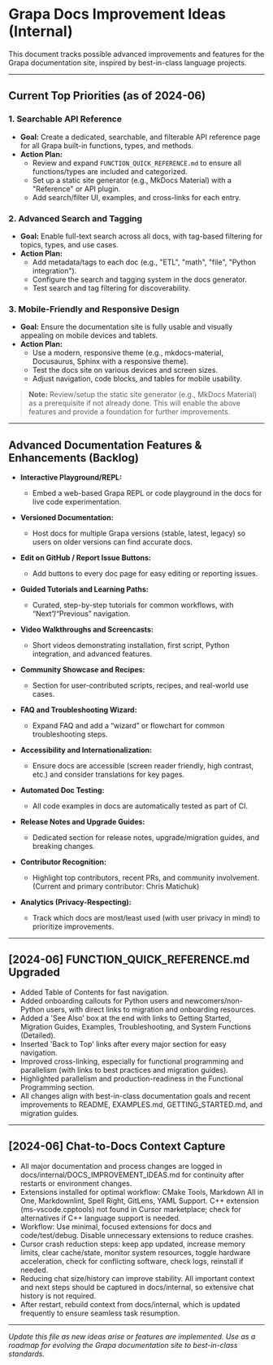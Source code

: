 # Grapa Docs Improvement Ideas (Internal)

This document tracks possible advanced improvements and features for the Grapa documentation site, inspired by best-in-class language projects.

---

## Current Top Priorities (as of 2024-06)

### 1. Searchable API Reference
- **Goal:** Create a dedicated, searchable, and filterable API reference page for all Grapa built-in functions, types, and methods.
- **Action Plan:**
  - Review and expand `FUNCTION_QUICK_REFERENCE.md` to ensure all functions/types are included and categorized.
  - Set up a static site generator (e.g., MkDocs Material) with a "Reference" or API plugin.
  - Add search/filter UI, examples, and cross-links for each entry.

### 2. Advanced Search and Tagging
- **Goal:** Enable full-text search across all docs, with tag-based filtering for topics, types, and use cases.
- **Action Plan:**
  - Add metadata/tags to each doc (e.g., "ETL", "math", "file", "Python integration").
  - Configure the search and tagging system in the docs generator.
  - Test search and tag filtering for discoverability.

### 3. Mobile-Friendly and Responsive Design
- **Goal:** Ensure the documentation site is fully usable and visually appealing on mobile devices and tablets.
- **Action Plan:**
  - Use a modern, responsive theme (e.g., mkdocs-material, Docusaurus, Sphinx with a responsive theme).
  - Test the docs site on various devices and screen sizes.
  - Adjust navigation, code blocks, and tables for mobile usability.

> **Note:** Review/setup the static site generator (e.g., MkDocs Material) as a prerequisite if not already done. This will enable the above features and provide a foundation for further improvements.

---

## Advanced Documentation Features & Enhancements (Backlog)

- **Interactive Playground/REPL:**
  - Embed a web-based Grapa REPL or code playground in the docs for live code experimentation.

- **Versioned Documentation:**
  - Host docs for multiple Grapa versions (stable, latest, legacy) so users on older versions can find accurate docs.

- **Edit on GitHub / Report Issue Buttons:**
  - Add buttons to every doc page for easy editing or reporting issues.

- **Guided Tutorials and Learning Paths:**
  - Curated, step-by-step tutorials for common workflows, with “Next”/“Previous” navigation.

- **Video Walkthroughs and Screencasts:**
  - Short videos demonstrating installation, first script, Python integration, and advanced features.

- **Community Showcase and Recipes:**
  - Section for user-contributed scripts, recipes, and real-world use cases.

- **FAQ and Troubleshooting Wizard:**
  - Expand FAQ and add a “wizard” or flowchart for common troubleshooting steps.

- **Accessibility and Internationalization:**
  - Ensure docs are accessible (screen reader friendly, high contrast, etc.) and consider translations for key pages.

- **Automated Doc Testing:**
  - All code examples in docs are automatically tested as part of CI.

- **Release Notes and Upgrade Guides:**
  - Dedicated section for release notes, upgrade/migration guides, and breaking changes.

- **Contributor Recognition:**
  - Highlight top contributors, recent PRs, and community involvement. (Current and primary contributor: Chris Matichuk)

- **Analytics (Privacy-Respecting):**
  - Track which docs are most/least used (with user privacy in mind) to prioritize improvements.

---

## [2024-06] FUNCTION_QUICK_REFERENCE.md Upgraded

- Added Table of Contents for fast navigation.
- Added onboarding callouts for Python users and newcomers/non-Python users, with direct links to migration and onboarding resources.
- Added a 'See Also' box at the end with links to Getting Started, Migration Guides, Examples, Troubleshooting, and System Functions (Detailed).
- Inserted 'Back to Top' links after every major section for easy navigation.
- Improved cross-linking, especially for functional programming and parallelism (with links to best practices and migration guides).
- Highlighted parallelism and production-readiness in the Functional Programming section.
- All changes align with best-in-class documentation goals and recent improvements to README, EXAMPLES.md, GETTING_STARTED.md, and migration guides.

---

## [2024-06] Chat-to-Docs Context Capture

- All major documentation and process changes are logged in docs/internal/DOCS_IMPROVEMENT_IDEAS.md for continuity after restarts or environment changes.
- Extensions installed for optimal workflow: CMake Tools, Markdown All in One, Markdownlint, Spell Right, GitLens, YAML Support. C++ extension (ms-vscode.cpptools) not found in Cursor marketplace; check for alternatives if C++ language support is needed.
- Workflow: Use minimal, focused extensions for docs and code/test/debug. Disable unnecessary extensions to reduce crashes.
- Cursor crash reduction steps: keep app updated, increase memory limits, clear cache/state, monitor system resources, toggle hardware acceleration, check for conflicting software, check logs, reinstall if needed.
- Reducing chat size/history can improve stability. All important context and next steps should be captured in docs/internal, so extensive chat history is not required.
- After restart, rebuild context from docs/internal, which is updated frequently to ensure seamless task resumption.

---

*Update this file as new ideas arise or features are implemented. Use as a roadmap for evolving the Grapa documentation site to best-in-class standards.* 
